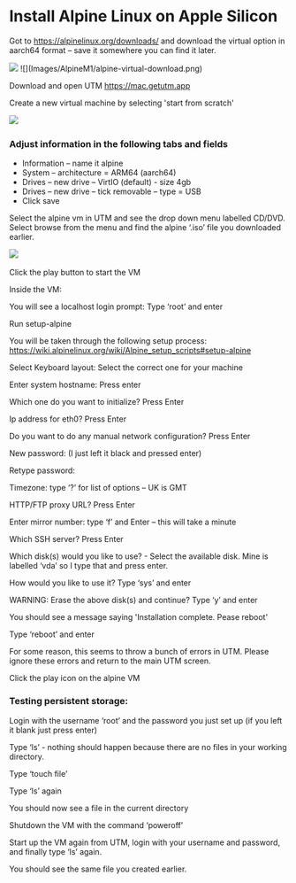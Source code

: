 # Install Alpine Linux on Apple Silicon

Got to https://alpinelinux.org/downloads/ and download the virtual option in aarch64 format – save it somewhere you can find it later. 

<img src="https://github.com/cs-uob/cs-uob.github.io/blob/master/PGT/Setup/Images/AlpineM1/alpine-virtual-download.png">
![](Images/AlpineM1/alpine-virtual-download.png)

Download and open UTM https://mac.getutm.app  

Create a new virtual machine by selecting 'start from scratch'

<img src="https://github.com/cs-uob/cs-uob.github.io/blob/master/PGT/Setup/Images/AlpineM1/create-new-vm.png" height="400">

### Adjust information in the following tabs and fields

- Information – name it alpine 
- System – architecture = ARM64 (aarch64) 
- Drives – new drive – VirtIO (default) - size 4gb 
- Drives – new drive – tick removable – type = USB 
- Click save 

Select the alpine vm in UTM and see the drop down menu labelled CD/DVD. Select browse from the menu and find the alpine ‘.iso’ file you downloaded earlier. 

<img src="https://github.com/cs-uob/cs-uob.github.io/blob/master/PGT/Setup/Images/AlpineM1/alpine-setup-ready.png">

Click the play button to start the VM 

Inside the VM: 

You will see a localhost login prompt: Type ‘root’ and enter 

Run setup-alpine 

You will be taken through the following setup process: https://wiki.alpinelinux.org/wiki/Alpine_setup_scripts#setup-alpine  

Select Keyboard layout: Select the correct one for your machine 

Enter system hostname: Press enter 

Which one do you want to initialize? Press Enter 

Ip address for eth0? Press Enter 

Do you want to do any manual network configuration? Press Enter 

New password: (I just left it black and pressed enter) 

Retype password:  

Timezone: type ‘?’ for list of options – UK is GMT 

HTTP/FTP proxy URL? Press Enter 

Enter mirror number: type ‘f’ and Enter – this will take a minute 

Which SSH server? Press Enter 

Which disk(s) would you like to use? - Select the available disk. Mine is labelled ‘vda’ so I type that and press enter. 

How would you like to use it? Type ‘sys’ and enter 

WARNING: Erase the above disk(s) and continue? Type ‘y’ and enter 

You should see a message saying 'Installation complete. Pease reboot'

Type ‘reboot’ and enter

For some reason, this seems to throw a bunch of errors in UTM. Please ignore these errors and return to the main UTM screen. 

Click the play icon on the alpine VM 

### Testing persistent storage: 

Login with the username ‘root’ and the password you just set up (if you left it blank just press enter) 

Type ‘ls’ - nothing should happen because there are no files in your working directory. 

Type ‘touch file’ 

Type ‘ls’ again 

You should now see a file in the current directory 

Shutdown the VM with the command ‘poweroff’ 

Start up the VM again from UTM, login with your username and password, and finally type ‘ls’ again. 

You should see the same file you created earlier. 

 

 
